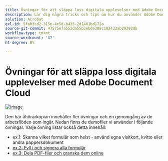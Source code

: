 ```yaml
---
title: Övningar för att släppa loss digitala upplevelser med Adobe Document Cloud
description: Lär dig några tricks och tips om hur du använder Adobe Document Cloud
solution: Acrobat
exl-id: 5fab3cd2-315e-4c5d-b435-2d1401bd172a
source-git-commit: 47575efa552da55b3ebde308c182432ab29392db
workflow-type: tm+mt
source-wordcount: '87'
ht-degree: 0%

---
```


# Övningar för att släppa loss digitala upplevelser med Adobe Document Cloud

[![image](assets/rebrand.png)](assets/Unleash_Digital_Experiences_with_Adobe_Document_Cloud.pdf)

Den här åhörarkopian innehåller fler övningar och en genomgång av de arbetsflöden som ingår. Nedan finns de demofiler vi använder i följande övningar. Varje övning listar också detta innehåll:

* ex.1: Skanna vilket formulär som helst - använd egna visitkort, kvitto eller andra pappersdokument
* [ex.2: Fyll i och signera alla formulär](assets/03_FillSignScan.zip)
* [ex.3: Dela PDF-filer och granska dem online](assets/01_Review.zip)
